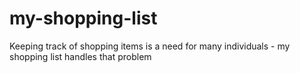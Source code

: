 # my-shopping-list
Keeping track of shopping items is a need for many individuals - my shopping list handles that problem
